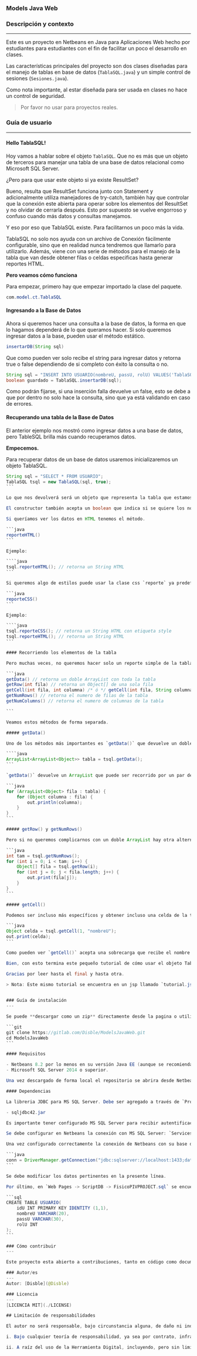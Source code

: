 ### Models Java Web
### Descripción y contexto
---
Este es un proyecto en Netbeans en Java para Aplicaciones Web hecho por estudiantes para estudiantes con el fin de facilitar un poco el desarrollo en clases.

Las características principales del proyecto son dos clases diseñadas para el manejo de tablas en base de datos (`TablaSQL.java`) y un simple control de sesiones (`Sesiones.java`). 

Como nota importante, al estar diseñada para ser usada en clases no hace un control de seguridad.

> Por favor no usar para proyectos reales.

### Guía de usuario
---

#### Hello TablaSQL!

Hoy vamos a hablar sobre el objeto `TablaSQL`. Que no es más que un objeto de terceros para manejar una tabla de una base de datos relacional como Microsoft SQL Server.

¿Pero para que usar este objeto si ya existe ResultSet?

Bueno, resulta que ResultSet funciona junto con Statement y adicionalmente utiliza manejadores de try-catch, también hay que controlar que la conexión este abierta para operar sobre los elementos del ResultSet y no olvidar de cerrarla después. Esto por supuesto se vuelve engorroso y confuso cuando más datos y consultas manejamos.

Y eso por eso que TablaSQL existe. Para facilitarnos un poco más la vida.

TablaSQL no solo nos ayuda con un archivo de Conexión fácilmente configurable, sino que en realidad nunca tendremos que llamarlo para utilizarlo. Además, viene con una serie de métodos para el manejo de la tabla que van desde obtener filas o celdas especificas hasta generar reportes HTML.

**Pero veamos cómo funciona**

Para empezar, primero hay que empezar importado la clase del paquete.

```java
com.model.ct.TablaSQL
```

#### Ingresando a la Base de Datos

Ahora si queremos hacer una consulta a la base de datos, la forma en que lo hagamos dependerá de lo que queramos hacer. Si solo queremos ingresar datos a la base, pueden usar el método estático.

```java
insertarDB(String sql)
```

Que como pueden ver solo recibe el string para ingresar datos y retorna true o false dependiendo de si completo con éxito la consulta o no.

```java
String sql = "INSERT INTO USUARIO(nombreU, passU, rolU) VALUES('TablaSQL', 'TablaSQL', 1)"; 
boolean guardado = TablaSQL.insertarDB(sql);
```

Como podrán fijarse, si una inserción falla devuelve un false, esto se debe a que por dentro no solo hace la consulta, sino que ya está validando en caso de errores.

#### Recuperando una tabla de la Base de Datos

El anterior ejemplo nos mostró como ingresar datos a una base de datos, pero TableSQL brilla más cuando recuperamos datos.

**Empecemos.**

Para recuperar datos de un base de datos usaremos inicializaremos un objeto TablaSQL.

````java
String sql = "SELECT * FROM USUARIO";
TablaSQL tsql = new TablaSQL(sql, true);
```

Lo que nos devolverá será un objeto que representa la tabla que estamos solicitando. Claro que, dependiendo de la consulta, nos devolverá toda la tabla o solo una parte.

El constructor también acepta un boolean que indica si se quiere los nombres de las columnas junto con los datos.

Si queríamos ver los datos en HTML tenemos el método.

```java
reporteHTML()
```

Ejemplo:

````java
tsql.reporteHTML(); // retorna un String HTML
```

Si queremos algo de estilos puede usar la clase css `reporte` ya predefinida con la tabla o a su vez usar el método.

```java
reporteCSS()
```

Ejemplo:

````java
tsql.reporteCSS(); // retorna un String HTML con etiqueta style 
tsql.reporteHTML(); // retorna un String HTML
```

#### Recorriendo los elementos de la tabla

Pero muchas veces, no queremos hacer solo un reporte simple de la tabla. Para eso tenemos una serie de métodos enlistados a continuación.

```java
getData() // retorna un doble ArrayList con toda la tabla
getRow(int fila) // retorna un Object[] de una sola fila
getCell(int fila, int columna) /* ó */ getCell(int fila, String columna) // retorna una celda de la tabla
getNumRows() // retorna el numero de filas de la tabla
getNumColumns() // retorna el numero de columnas de la tabla

```

Veamos estos métodos de forma separada.

##### getData()

Uno de los métodos más importantes es `getData()` que devuelve un doble ArrayList.

````java
ArrayList<ArrayList<Object>> tabla = tsql.getData();
```

`getData()` devuelve un ArrayList que puede ser recorrido por un par de foreach.

```java
for (ArrayList<Object> fila : tabla) {
    for (Object columna : fila) {
        out.println(columna);
    }
}
```

##### getRow() y getNumRows()

Pero si no queremos complicarnos con un doble ArrayList hay otra alternativa que es `getRow()` que devuelve un simple array de objetos, este método puede combinarse junto con `getNumRows()` para obtener el mismo resultado.

```java
int tam = tsql.getNumRows();
for (int i = 0; i < tam; i++) {
    Object[] fila = tsql.getRow(i);
    for (int j = 0; j < fila.length; j++) {
        out.print(fila[j]);
    }
}
```

##### getCell()

Podemos ser incluso más específicos y obtener incluso una celda de la tabla en concreta.

```java
Object celda = tsql.getCell(1, "nombreU");
out.print(celda);
```

Como pueden ver `getCell()` acepta una sobrecarga que recibe el nombre de la columna en lugar de su número.

Bien, con esto termina este pequeño tutorial de cómo usar el objeto TablaSQL.

Gracias por leer hasta el final y hasta otra.

> Nota: Este mismo tutorial se encuentra en un jsp llamado `tutorial.jsp` dentro del proyecto. ¡Este tutorial contiene codigo jsp funcional!

 	
### Guía de instalación
---

Se puede **descargar como un zip** directamente desde la pagina o utilizando git con los siguiente comandos.

```git
git clone https://gitlab.com/Disble/ModelsJavaWeb.git
cd ModelsJavaWeb
```

#### Requisitos

- Netbeans 8.2 por lo menos en su versión Java EE (aunque se recomienda tener también las opciones HTML5/JavaScript).
- Microsoft SQL Server 2014 o superior.

Una vez descargado de forma local el repositorio se abrira desde Netbeans como un proyecto normal.

#### Dependencias

La libreria JDBC para MS SQL Server. Debe ser agregado a través de `Project Properties -> Libraries -> Add JAR/Folder.`

- sqljdbc42.jar

Es importante tener configurado MS SQL Server para recibir autentificaciones por comandos y TCP/IP (se recomienda usar el puerto 1433).

Se debe configurar en Netbeans la conexión con MS SQL Server: `Services -> Databases -> Clic derecho -> New Connection… -> Driver -> New Driver… -> Add.. -> Open -> Next -> [Llenar con los datos de su Base de datos, puerto, usuario, contraseña] -> Test Connection -> Finish.`

Una vez configurado correctamente la conexión de Netbeans con su base de datos es hora de configurar el archivo de conexión. Ubicado en `Source Packages -> com.model.ct -> Conexion.java`.

```java
conn = DriverManager.getConnection("jdbc:sqlserver://localhost:1433;dataBaseName=PIVPROJECT", "sa", "root");
```

Se debe modificar los datos pertinentes en la presente línea.

Por último, en `Web Pages -> ScriptDB -> FisicoPIVPROJECT.sql` se encuentra los comandos para crear las tablas de la base de datos correspondiente.

```sql
CREATE TABLE USUARIO(
    idU INT PRIMARY KEY IDENTITY (1,1),
    nombreU VARCHAR(20),
    passU VARCHAR(30),
    rolU INT
);
```

### Cómo contribuir
---

Este proyecto esta abierto a contribuciones, tanto en código como documentación.

### Autor/es
---
Autor: [Disble](@Disble)

### Licencia 
---
[LICENCIA MIT](./LICENSE)

## Limitación de responsabilidades

El autor no será responsable, bajo circunstancia alguna, de daño ni indemnización, moral o patrimonial; directo o indirecto; accesorio o especial; o por vía de consecuencia, previsto o imprevisto, que pudiese surgir:

i. Bajo cualquier teoría de responsabilidad, ya sea por contrato, infracción de derechos de propiedad intelectual, negligencia o bajo cualquier otra teoría; y/o

ii. A raíz del uso de la Herramienta Digital, incluyendo, pero sin limitación de potenciales defectos en la Herramienta Digital, o la pérdida o inexactitud de los datos de cualquier tipo. Lo anterior incluye los gastos o daños asociados a fallas de comunicación y/o fallas de funcionamiento de computadoras, vinculados con la utilización de la Herramienta Digital.
